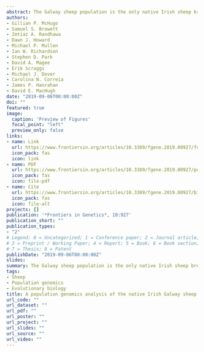 ```yaml
---
abstract: The Galway sheep population is the only native Irish sheep breed and this livestock genetic resource is currently categorised as “at-risk”. In the present study, comparative population genomics analyses of Galway sheep and other sheep populations of European origin were used to investigate the microevolution and recent genetic history of the breed. These analyses support the hypothesis that British Leicester sheep were used in the formation of the Galway. When compared to conventional and endangered breeds, the Galway breed was intermediate in effective population size, genomic inbreeding and runs of homozygosity. This indicates that, although the Galway breed is declining, it is still relatively genetically diverse and that conservation and management plans informed by genomic information may aid its recovery. The Galway breed also exhibited distinct genomic signatures of artificial or natural selection when compared to other breeds, which highlighted candidate genes that may be involved in production and health traits.
authors:
- Gillian P. McHugo
- Samuel S. Browett
- Imtiaz A. Randhawa
- Dawn J. Howard
- Michael P. Mullen
- Ian W. Richardson 
- Stephen D. Park
- David A. Magee
- Erik Scraggs
- Michael J. Dover
- Carolina N. Correia
- James P. Hanrahan
- David E. MacHugh
date: "2019-09-06T00:00:00Z"
doi: ""
featured: true
image:
  caption: 'Preview of Figures'
  focal_point: "left"
  preview_only: false
links:
- name: Link
  url: https://www.frontiersin.org/articles/10.3389/fgene.2019.00927/full
  icon_pack: fas
  icon: link
- name: PDF
  url: https://www.frontiersin.org/articles/10.3389/fgene.2019.00927/pdf
  icon_pack: fas
  icon: file-pdf
- name: Cite
  url: https://www.frontiersin.org/articles/10.3389/fgene.2019.00927/bibTex
  icon_pack: fas
  icon: file-alt
projects: []
publication: '*Frontiers in Genetics*, 10:927'
publication_short: ""
publication_types:
- "2"
# Legend: 0 = Uncategorized; 1 = Conference paper; 2 = Journal article;
# 3 = Preprint / Working Paper; 4 = Report; 5 = Book; 6 = Book section;
# 7 = Thesis; 8 = Patent
publishDate: "2019-09-06T00:00:00Z"
slides: 
summary: The Galway sheep population is the only native Irish sheep breed and this livestock genetic...
tags:
- Sheep
- Population genomics
- Evolutionary biology
title: A population genomics analysis of the native Irish Galway sheep breed
url_code: ""
url_dataset: ""
url_pdf: ""
url_poster: ""
url_project: ""
url_slides: ""
url_source: ""
url_video: ""
---
```


<script type="text/javascript" src="https://d1bxh8uas1mnw7.cloudfront.net/assets/embed.js"></script><div data-badge-popover="right" class="altmetric-embed" data-badge-type="donut" data-altmetric-id="65964326" />